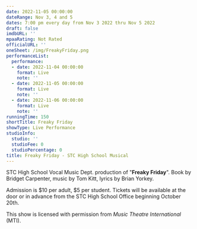 ```yaml
---
date: 2022-11-05 00:00:00
dateRange: Nov 3, 4 and 5
dates: 7:00 pm every day from Nov 3 2022 thru Nov 5 2022
draft: false
imdbURL: ''
mpaaRating: Not Rated
officialURL: ''
oneSheet: /img/FreakyFriday.png
performanceList:
  performance:
  - date: 2022-11-04 00:00:00
    format: Live
    note: ''
  - date: 2022-11-05 00:00:00
    format: Live
    note: ''
  - date: 2022-11-06 00:00:00
    format: Live
    note: ''
runningTime: 150
shortTitle: Freaky Friday
showType: Live Performance
studioInfo:
  studio: ''
  studioFee: 0
  studioPercentage: 0
title: Freaky Friday - STC High School Musical
---
```


STC High School Vocal Music Dept. production of "**Freaky Friday**".  Book by Bridget Carpenter, music by Tom Kitt, lyrics by Brian Yorkey.  

Admission is $10 per adult, $5 per student.  Tickets will be available at the door or in advance from the STC High School Office beginning October 20th.

This show is licensed with permission from _Music Theatre International_ (MTI).